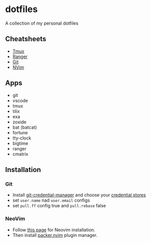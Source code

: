 # dotfiles
A collection of my personal dotfiles

## Cheatsheets
* [Tmux][1]
* [Ranger][2]
* [Git][3]
* [NVim][4]

## Apps
* git
* vscode
* tmux
* tilix
* exa
* zoxide
* bat (batcat)
* fortune
* tty-clock
* bigtime
* ranger
* cmatrix


## Installation
### Git
* Install [git-credential-manager][4] and choose your [credential stores][5]
* set `user.name` nad `user.email` configs
* set `pull.ff` config true and `pull.rebase` false

### NeoVim
* Follow [this page][6] for Neovim installation.
* Then install [packer.nvim][7] plugin manager.


[1]: https://gist.github.com/AmirMahmood/7afb4de1b618a2e4aa28b2a998f639e2
[2]: https://gist.github.com/AmirMahmood/153bef81f03e6fe1ca7d79b1dd1b8272
[3]: https://gist.github.com/AmirMahmood/bbb39b01854efcfa113365cc6a42a781
[4]: https://gist.github.com/AmirMahmood/831d29829d5c8951afd929599940cd30
[5]: https://github.com/GitCredentialManager/git-credential-manager/blob/main/docs/credstores.md
[6]: https://github.com/neovim/neovim/wiki/Installing-Neovim#ubuntu
[7]: https://github.com/wbthomason/packer.nvim

